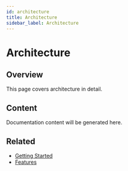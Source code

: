 ```yaml
---
id: architecture
title: Architecture
sidebar_label: Architecture
---
```


# Architecture

## Overview

This page covers architecture in detail.

## Content

Documentation content will be generated here.

## Related

- [Getting Started](/docs/getting-started)
- [Features](/docs/features)

